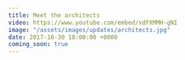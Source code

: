 ```yaml
---
title: Meet the architects
video: https://www.youtube.com/embed/xdFXMMH-gNI
image: "/assets/images/updates/architects.jpg"
date: 2017-10-30 18:00:00 +0000
coming_soon: true
---
```

